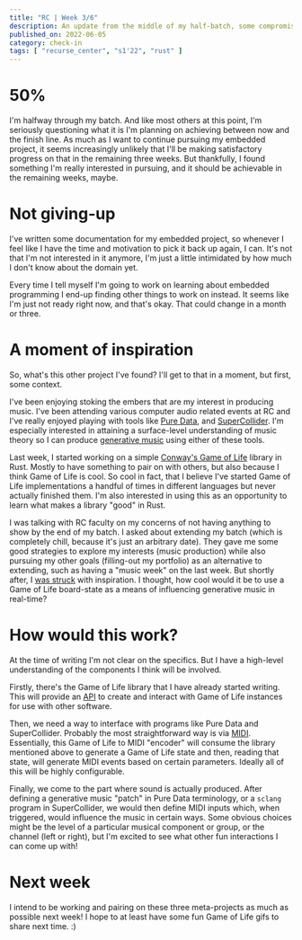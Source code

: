 ```yaml
---
title: "RC | Week 3/6"
description: An update from the middle of my half-batch, some compromise made.
published_on: 2022-06-05
category: check-in
tags: [ "recurse_center", "s1'22", "rust" ]
---
```


# 50%

I'm halfway through my batch. And like most others at this point, I'm
seriously questioning what it is I'm planning on achieving between now
and the finish line. As much as I want to continue pursuing my
embedded project, it seems increasingly unlikely that I'll be making
satisfactory progress on that in the remaining three weeks. But
thankfully, I found something I'm really interested in pursuing, and
it should be achievable in the remaining weeks, maybe.

# Not giving-up

I've written some documentation for my embedded project, so whenever I
feel like I have the time and motivation to pick it back up again, I
can. It's not that I'm not interested in it anymore, I'm just a little
intimidated by how much I don't know about the domain yet.

Every time I tell myself I'm going to work on learning about embedded
programming I end-up finding other things to work on instead. It seems
like I'm just not ready right now, and that's okay. That could change
in a month or three.

# A moment of inspiration

So, what's this other project I've found? I'll get to that
in a moment, but first, some context.

I've been enjoying stoking the embers that are my interest in
producing music. I've been attending various computer audio related
events at RC and I've really enjoyed playing with tools like [Pure
Data](https://puredata.info/), and
[SuperCollider](https://supercollider.github.io/). I'm especially
interested in attaining a surface-level understanding of music theory
so I can produce [generative
music](https://en.wikipedia.org/wiki/Generative_music) using either of
these tools.

Last week, I started working on a simple [Conway's Game of
Life](https://en.wikipedia.org/wiki/Conway%27s_Game_of_Life) library
in Rust. Mostly to have something to pair on with others, but also
because I think Game of Life is cool. So cool in fact, that I believe
I've started Game of Life implementations a handful of times in
different languages but never actually finished them. I'm also
interested in using this as an opportunity to learn what makes a
library "good" in Rust.

I was talking with RC faculty on my concerns of not having anything to
show by the end of my batch. I asked about extending my batch
(which is completely chill, because it's just an arbitrary date). They
gave me some good strategies to explore my interests (music
production) while also pursuing my other goals (filling-out my
portfolio) as an alternative to extending, such as having a "music
week" on the last week. But shortly after, I [was
struck](https://youtu.be/rPP56_I4IB4?t=222) with inspiration. I
thought, how cool would it be to use a Game of Life board-state as a
means of influencing generative music in real-time?

# How would this work?

At the time of writing I'm not clear on the specifics. But I have a
high-level understanding of the components I think will be involved.

Firstly, there's the Game of Life library that I have already started
writing. This will provide an [API](https://en.wikipedia.org/wiki/API)
to create and interact with Game of Life instances for use with other
software.

Then, we need a way to interface with programs like Pure Data and
SuperCollider. Probably the most straightforward way is via
[MIDI](https://en.wikipedia.org/wiki/MIDI). Essentially, this Game of
Life to MIDI "encoder" will consume the library mentioned above to
generate a Game of Life state and then, reading that state, will
generate MIDI events based on certain parameters. Ideally all of this
will be highly configurable.

Finally, we come to the part where sound is actually produced. After
defining a generative music "patch" in Pure Data terminology, or a
`sclang` program in SuperCollider, we would then define MIDI inputs
which, when triggered, would influence the music in certain ways. Some
obvious choices might be the level of a particular musical component
or group, or the channel (left or right), but I'm excited to see what
other fun interactions I can come up with!

# Next week

I intend to be working and pairing on these three meta-projects as
much as possible next week! I hope to at least have some fun Game of
Life gifs to share next time. :)
